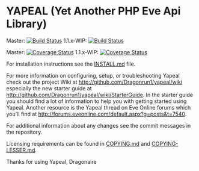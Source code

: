 # YAPEAL (Yet Another PHP Eve Api Library) #
Master: [![Build Status](https://travis-ci.org/Dragonrun1/yapeal.svg?branch=master)](https://travis-ci.org/Dragonrun1/yapeal)
1.1.x-WIP: [![Build Status](https://travis-ci.org/Dragonrun1/yapeal.svg?branch=1.1.x-WIP)](https://travis-ci.org/Dragonrun1/yapeal)

Master: [![Coverage Status](https://img.shields.io/coveralls/Dragonrun1/yapeal.svg?branch=master)](https://coveralls.io/r/Dragonrun1/yapeal)
1.1.x-WIP: [![Coverage Status](https://img.shields.io/coveralls/Dragonrun1/yapeal.svg?branch=1.1.x-WIP)](https://coveralls.io/r/Dragonrun1/yapeal)


For installation instructions see the [INSTALL.md][2] file.

For more information on configuring, setup, or troubleshooting Yapeal check out
the project Wiki at <http://github.com/Dragonrun1/yapeal/wiki> especially the
new starter guide at <http://github.com/Dragonrun1/yapeal/wiki/StarterGuide>. In
the starter guide you should find a lot of information to help you with getting
started using Yapeal. Another resource is the Yapeal thread on Eve Online forums
which you'll find at
<http://forums.eveonline.com/default.aspx?g=posts&t=7540>.

For additional information about any changes see the commit messages in the
repository.

Licensing requirements can be found in [COPYING.md][4] and
[COPYING-LESSER.md][5].

Thanks for using Yapeal, Dragonaire

[2]: http://github.com/Dragonrun1/yapeal/blob/1.0.x/INSTALL.md "INSTALL.md"
[4]: http://github.com/Dragonrun1/yapeal/blob/1.0.x/COPYING.md "COPY.md"
[5]: http://github.com/Dragonrun1/yapeal/blob/1.0.x/COPYING-LESSER.md "COPY-LESSER.md"
